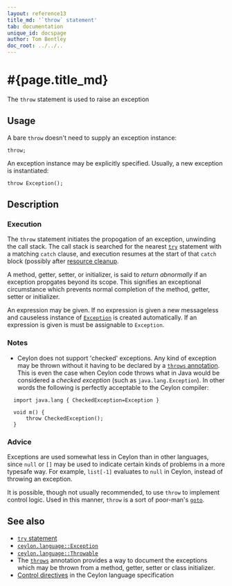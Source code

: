 ```yaml
---
layout: reference13
title_md: '`throw` statement'
tab: documentation
unique_id: docspage
author: Tom Bentley
doc_root: ../../..
---
```


# #{page.title_md}

The `throw` statement is used to raise an exception

## Usage 

A bare `throw` doesn't need to supply an exception instance:

<!-- cat: void m() { -->
<!-- try: -->
    throw;
<!-- cat: } -->

An exception instance may be explicitly specified. Usually, a new 
exception is instantiated:

<!-- cat: void m() { -->
<!-- try: -->
    throw Exception();
<!-- cat: } -->

## Description

### Execution

The `throw` statement initiates the propogation of an exception, unwinding
the call stack. The call stack is searched for the nearest [`try`](../try) 
statement with a matching `catch` clause, and execution resumes at the start 
of that `catch` block (possibly after [resource cleanup](../try).

A method, getter, setter, or initializer, is said to *return abnormally* if 
an exception propgates beyond its scope. This signifies an exceptional 
circumstance which prevents normal completion of the method, getter, setter 
or initializer. 

An expression may be given. If no expression is given a new messageless and 
causeless instance of [`Exception`](#{site.urls.apidoc_1_3}/Exception.type.html) 
is created automatically. If an expression is given is must be assignable to 
`Exception`.

### Notes

* Ceylon does not support 'checked' exceptions. Any kind of exception may be 
  thrown without it having to be declared by a 
  [`throws` annotation](../../annotation/throws). This is even the case when 
  Ceylon code throws what in Java would be considered a *checked exception* 
  (such as `java.lang.Exception`). In other words the following is perfectly 
  acceptable to the Ceylon compiler:

<!-- try: -->
      import java.lang { CheckedException=Exception }
      
      void m() {
          throw CheckedException();
      }

### Advice

Exceptions are used somewhat less in Ceylon than in other languages, since
`null` or `[]` may be used to indicate certain kinds of problems in a more
typesafe way. For example, `list[-1]` evaluates to `null` in Ceylon, instead
of throwing an exception.

It is possible, though not usually recommended, to use `throw` to implement 
control logic. Used in this manner, `throw` is a sort of poor-man's 
[`goto`](../goto).

## See also

* [`try` statement](../try)
* [`ceylon.language::Exception`](#{site.urls.apidoc_1_3}/Exception.type.html)
* [`ceylon.language::Throwable`](#{site.urls.apidoc_1_3}/Throwable.type.html)
* The [`throws`](../../annotation/throws) annotation provides a way to 
  document the exceptions which may be thrown from a method, getter, setter 
  or class initializer.
* [Control directives](#{site.urls.spec_current}#controldirectives) in the 
  Ceylon language specification

